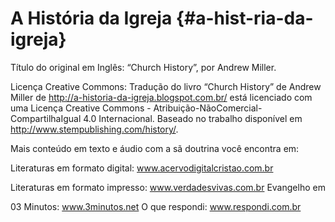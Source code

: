 # A História da Igreja {#a-hist-ria-da-igreja}

Título do original em Inglês: “Church History”, por Andrew Miller.

Licença Creative Commons: Tradução do livro “Church History” de Andrew Miller de http://a-historia-da-igreja.blogspot.com.br/ está licenciado com uma Licença Creative Commons - Atribuição-NãoComercial-CompartilhaIgual 4.0 Internacional. Baseado no trabalho disponível em http://www.stempublishing.com/history/.

Mais conteúdo em texto e áudio com a sã doutrina você encontra em:

Literaturas em formato digital: www.acervodigitalcristao.com.br

Literaturas em formato impresso: www.verdadesvivas.com.br Evangelho em

03 Minutos: www.3minutos.net O que respondi: www.respondi.com.br